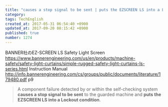 ```yaml
---
title: "causes a stop signal to be sent | puts the EZSCREEN LS into a Lockout condition"
category: 
tags: TechEnglish
created_at: 2017-05-31 06:54:40 +0900
updated_at: 2017-09-20 08:15:42 +0900
published: true
number: 1274
---
```


BANNER社のEZ-SCREEN LS Safety Light Screen
https://www.bannerengineering.com/us/en/products/machine-safety/safety-light-curtains/simple-rugged-safety-light-curtains-ls-series.html
Instruction Manual
http://info.bannerengineering.com/cs/groups/public/documents/literature/179480.pdf
p9

> A component failure detected by or within the self-checking system **causes a stop signal to be sent** to the guarded machine and **puts the EZSCREEN LS into a Lockout condition**. 


